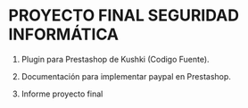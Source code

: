# PROYECTO FINAL SEGURIDAD INFORMÁTICA

1. Plugin para Prestashop de Kushki (Codigo Fuente).

2. Documentación para implementar paypal en Prestashop.

3. Informe proyecto final

